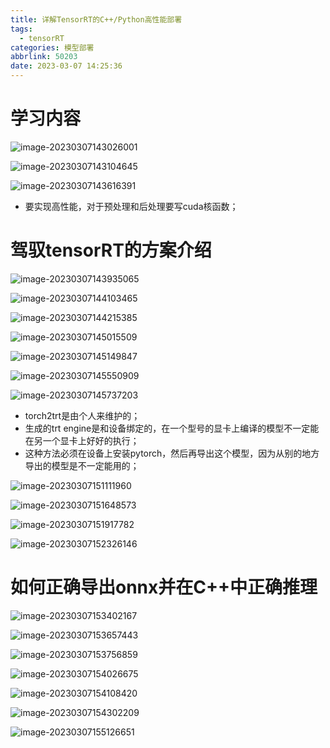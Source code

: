 ```yaml
---
title: 详解TensorRT的C++/Python高性能部署
tags:
  - tensorRT
categories: 模型部署
abbrlink: 50203
date: 2023-03-07 14:25:36
---
```


# 学习内容

![image-20230307143026001](https://myforpicgo.oss-cn-beijing.aliyuncs.com/image/202303071430197.png)

![image-20230307143104645](https://myforpicgo.oss-cn-beijing.aliyuncs.com/image/202303071431782.png)

![image-20230307143616391](https://myforpicgo.oss-cn-beijing.aliyuncs.com/image/202303071436555.png)

- 要实现高性能，对于预处理和后处理要写cuda核函数；

# 驾驭tensorRT的方案介绍

![image-20230307143935065](https://myforpicgo.oss-cn-beijing.aliyuncs.com/image/202303071439333.png)

![image-20230307144103465](https://myforpicgo.oss-cn-beijing.aliyuncs.com/image/202303071441650.png)

![image-20230307144215385](https://myforpicgo.oss-cn-beijing.aliyuncs.com/image/202303071442521.png)

![image-20230307145015509](https://myforpicgo.oss-cn-beijing.aliyuncs.com/image/202303071450648.png)

![image-20230307145149847](https://myforpicgo.oss-cn-beijing.aliyuncs.com/image/202303071451065.png)

![image-20230307145550909](https://myforpicgo.oss-cn-beijing.aliyuncs.com/image/202303071455060.png)

![image-20230307145737203](https://myforpicgo.oss-cn-beijing.aliyuncs.com/image/202303071457434.png)

- torch2trt是由个人来维护的；
- 生成的trt engine是和设备绑定的，在一个型号的显卡上编译的模型不一定能在另一个显卡上好好的执行；
- 这种方法必须在设备上安装pytorch，然后再导出这个模型，因为从别的地方导出的模型是不一定能用的；

![image-20230307151111960](https://myforpicgo.oss-cn-beijing.aliyuncs.com/image/202303071511112.png)

![image-20230307151648573](https://myforpicgo.oss-cn-beijing.aliyuncs.com/image/202303071516697.png)

![image-20230307151917782](https://myforpicgo.oss-cn-beijing.aliyuncs.com/image/202303071519984.png)

![image-20230307152326146](https://myforpicgo.oss-cn-beijing.aliyuncs.com/image/202303071523248.png)

# 如何正确导出onnx并在C++中正确推理

![image-20230307153402167](https://myforpicgo.oss-cn-beijing.aliyuncs.com/image/202303071534358.png)

![image-20230307153657443](https://myforpicgo.oss-cn-beijing.aliyuncs.com/image/202303071536641.png)

![image-20230307153756859](https://myforpicgo.oss-cn-beijing.aliyuncs.com/image/202303071537981.png)

![image-20230307154026675](https://myforpicgo.oss-cn-beijing.aliyuncs.com/image/202303071540768.png)

![image-20230307154108420](https://myforpicgo.oss-cn-beijing.aliyuncs.com/image/202303071541756.png)

![image-20230307154302209](https://myforpicgo.oss-cn-beijing.aliyuncs.com/image/202303071543450.png)

![image-20230307155126651](https://myforpicgo.oss-cn-beijing.aliyuncs.com/image/202303071551724.png)
